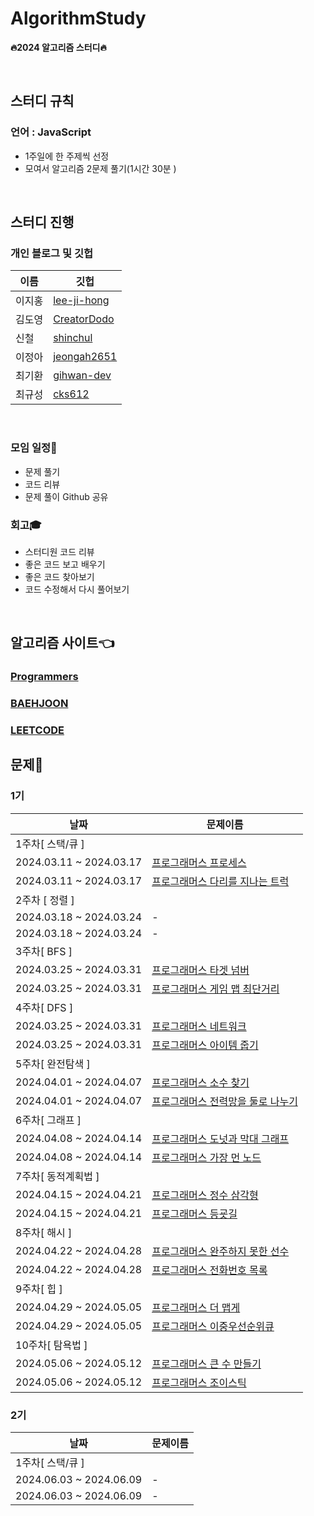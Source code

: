 # AlgorithmStudy
**🔥2024 알고리즘 스터디🔥**

<br>

## 스터디 규칙

### 언어 : JavaScript
  - 1주일에 한 주제씩 선정
  - 모여서 알고리즘 2문제 풀기(1시간 30분 )
<br>

## **스터디 진행**

### 개인 블로그 및 깃헙

| 이름 | 깃헙 |
|---|---|
| 이지홍 | [lee-ji-hong](https://github.com/lee-ji-hong) |
| 김도영 | [CreatorDodo](https://github.com/CreatorDodo) |
| 신철 | [shinchul](github.com/shinchul) |
| 이정아 | [jeongah2651](https://github.com/jeongah2651) |
| 최기환 | [gihwan-dev](https://github.com/gihwan-dev) |
| 최규성 | [cks612](https://github.com/cks612) |

<br>


### 모임 일정📅
  - 문제 풀기
  - 코드 리뷰
  - 문제 풀이 Github 공유

### 회고🎓
  - 스터디원 코드 리뷰
  - 좋은 코드 보고 배우기
  - 좋은 코드 찾아보기
  - 코드 수정해서 다시 풀어보기

<br>

## **알고리즘 사이트👈** 
### [Programmers](https://programmers.co.kr/learn/challenges?tab=all_challenges)<br>
### [BAEHJOON](https://www.acmicpc.net/)<br>
### [LEETCODE](https://leetcode.com/)<br>

## **문제**🥳

### 1기
| 날짜 | 문제이름 | 
|---|---|
|1주차[ 스택/큐 ]|
| 2024.03.11 ~ 2024.03.17 | [프로그래머스 프로세스](https://school.programmers.co.kr/learn/courses/30/lessons/42587) |
| 2024.03.11 ~ 2024.03.17 | [프로그래머스 다리를 지나는 트럭](https://school.programmers.co.kr/learn/courses/30/lessons/42583) |
|2주차 [ 정렬 ]|
| 2024.03.18 ~ 2024.03.24 | - |
| 2024.03.18 ~ 2024.03.24 | - |
|3주차[ BFS ]|
| 2024.03.25 ~ 2024.03.31 | [프로그래머스 타겟 넘버](https://school.programmers.co.kr/learn/courses/30/lessons/43165) |
| 2024.03.25 ~ 2024.03.31 | [프로그래머스 게임 맵 최단거리](https://school.programmers.co.kr/learn/courses/30/lessons/1844) |
|4주차[ DFS ]|
| 2024.03.25 ~ 2024.03.31 | [프로그래머스 네트워크](https://school.programmers.co.kr/learn/courses/30/lessons/43162) |
| 2024.03.25 ~ 2024.03.31 | [프로그래머스 아이템 줍기](https://school.programmers.co.kr/learn/courses/30/lessons/87694) |
|5주차[ 완전탐색 ]|
| 2024.04.01 ~ 2024.04.07 | [프로그래머스 소수 찾기](https://school.programmers.co.kr/learn/courses/30/lessons/42839) |
| 2024.04.01 ~ 2024.04.07 | [프로그래머스 전력망을 둘로 나누기](https://school.programmers.co.kr/learn/courses/30/lessons/86971) |
|6주차[ 그래프 ]|
| 2024.04.08 ~ 2024.04.14 | [프로그래머스 도넛과 막대 그래프](https://school.programmers.co.kr/learn/courses/30/lessons/258711) |
| 2024.04.08 ~ 2024.04.14 | [프로그래머스 가장 먼 노드](https://school.programmers.co.kr/learn/courses/30/lessons/49189) |
|7주차[ 동적계획법 ]|
| 2024.04.15 ~ 2024.04.21 | [프로그래머스 정수 삼각형](https://school.programmers.co.kr/learn/courses/30/lessons/43105) |
| 2024.04.15 ~ 2024.04.21 | [프로그래머스 등굣길](https://school.programmers.co.kr/learn/courses/30/lessons/42898) |
|8주차[ 해시 ]|
| 2024.04.22 ~ 2024.04.28 | [프로그래머스 완주하지 못한 선수](https://school.programmers.co.kr/learn/courses/30/lessons/42576) |
| 2024.04.22 ~ 2024.04.28 | [프로그래머스 전화번호 목록](https://school.programmers.co.kr/learn/courses/30/lessons/42577) |
|9주차[ 힙 ]|
| 2024.04.29 ~ 2024.05.05 | [프로그래머스 더 맵게](https://school.programmers.co.kr/learn/courses/30/lessons/42626) |
| 2024.04.29 ~ 2024.05.05 | [프로그래머스 이중우선순위큐](https://school.programmers.co.kr/learn/courses/30/lessons/42628) |
|10주차[ 탐욕법 ]|
| 2024.05.06 ~ 2024.05.12 | [프로그래머스 큰 수 만들기](https://school.programmers.co.kr/learn/courses/30/lessons/42883) |
| 2024.05.06 ~ 2024.05.12 | [프로그래머스 조이스틱](https://school.programmers.co.kr/learn/courses/30/lessons/42860) |


### 2기
| 날짜 | 문제이름 | 
|---|---|
|1주차[ 스택/큐 ]|
| 2024.06.03 ~ 2024.06.09 | - |
| 2024.06.03 ~ 2024.06.09 | - |


